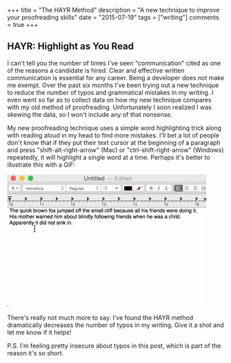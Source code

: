 +++
title       = "The HAYR Method"
description = "A new technique to improve your proofreading skills"
date        = "2015-07-19"
tags        = ["writing"]
comments    = true
+++

## HAYR: Highlight as You Read

I can't tell you the number of times I've seen "communication" cited as one of the
reasons a candidate is hired. Clear and effective written communication is
essential for any career. Being a developer does not make me exempt. Over the
past six months I've been trying out a new technique to reduce the number of
typos and grammatical mistakes in my writing. I even went so far as to collect
data on how my new technique compares with my old method of proofreading.
Unfortunately I soon realized I was skewing the data, so I won't include any of
that nonsense.

My new proofreading technique uses a simple word highlighting trick along with
reading aloud in my head to find more mistakes. I'll bet a lot of people don't
know that if they put their text cursor at the beginning of a paragraph and
press "shift-alt-right-arrow" (Mac) or "ctrl-shift-right-arrow" (Windows)
repeatedly, it will highlight a single word at a time. Perhaps it's better to
illustrate this with a GIF:

<p class="text-center">
  <img src="/images/posts/proofreading/proofreading-01.gif" alt="The HAYR method in action">
</p>

There's really not much more to say. I've found the HAYR method dramatically
decreases the number of typos in my writing. Give it a shot and let me know if
it helps!

P.S. I'm feeling pretty insecure about typos in this post, which is part of the
reason it's so short.



